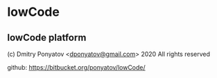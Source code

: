 #  lowCode
## lowCode platform

(c) Dmitry Ponyatov <<dponyatov@gmail.com>> 2020 All rights reserved

github: https://bitbucket.org/ponyatov/lowCode/
